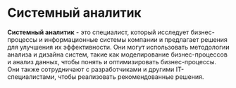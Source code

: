 # Системный аналитик

**Системный аналитик** - это специалист, который исследует бизнес-процессы и информационные системы компании и предлагает решения для улучшения их эффективности. Они могут использовать методологии анализа и дизайна систем, такие как моделирование бизнес-процессов и анализ данных, чтобы понять и оптимизировать бизнес-процессы. Они также сотрудничают с разработчиками и другими IT-специалистами, чтобы реализовать рекомендованные решения.
